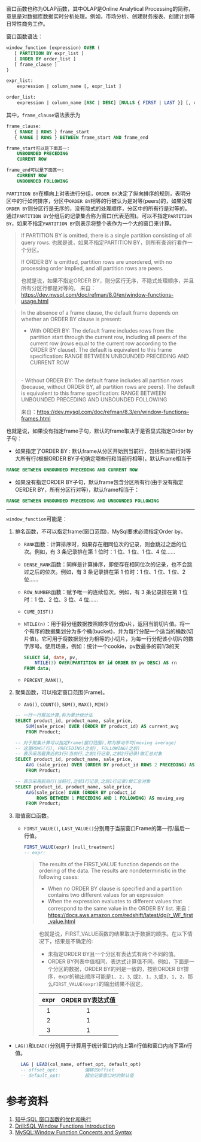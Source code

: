 窗口函数也称为OLAP函数，其中OLAP是Online Analytical Processing的简称，意思是对数据库数据实时分析处理。例如，市场分析、创建财务报表、创建计划等日常性商务工作。

窗口函数语法：
```sql
window_function (expression) OVER (
   [ PARTITION BY expr_list ]
   [ ORDER BY order_list ]
   [ frame_clause ]
)

expr_list:
    expression | column_name [, expr_list ]

order_list:
    expression | column_name [ASC | DESC] [NULLS { FIRST | LAST }] [, order_list]
```
其中，`frame_clause`语法表示为
```sql
frame_clause:
   { RANGE | ROWS } frame_start
   { RANGE | ROWS } BETWEEN frame_start AND frame_end

frame_start可以是下面其一:
    UNBOUNDED PRECEDING
    CURRENT ROW

frame_end可以是下面其一:
    CURRENT ROW
    UNBOUNDED FOLLOWING
```
`PARTITION BY`在横向上对表进行分组，`ORDER BY`决定了纵向排序的规则，表明分区中的行如何排序，分区中`ORDER BY`相等的行被认为是对等(peers)的，如果没有`ORDER BY`则分区行是无序的，没有隐式的处理顺序，分区中的所有行是对等的。通过`PARTITION BY`分组后的记录集合称为窗口(代表范围)。可以不指定`PARTITION BY`，如果不指定`PARTITION BY`则表示将整个表作为一个大的窗口来计算。

> If PARTITION BY is omitted, there is a single partition consisting of all query rows.
> 也就是说，如果不指定PARTITION BY，则所有查询行看作一个分区。
>
> If ORDER BY is omitted, partition rows are unordered, with no processing order implied, and all partition rows are peers. 
> 
> 也就是说，如果不指定ORDER BY，则分区行无序，不隐式处理顺序，并且所有分区行都是对等的。
> 来自：https://dev.mysql.com/doc/refman/8.0/en/window-functions-usage.html

> In the absence of a frame clause, the default frame depends on whether an ORDER BY clause is present:
> 
> - With ORDER BY: The default frame includes rows from the partition start through the current row, including all peers of the current row (rows equal to the current row according to the ORDER BY clause). The default is equivalent to this frame specification:
> RANGE BETWEEN UNBOUNDED PRECEDING AND CURRENT ROW
><br/>
> - Without ORDER BY: The default frame includes all partition rows (because, without ORDER BY, all partition rows are peers). The default is equivalent to this frame specification:
> RANGE BETWEEN UNBOUNDED PRECEDING AND UNBOUNDED FOLLOWING
>
> 来自：https://dev.mysql.com/doc/refman/8.3/en/window-functions-frames.html

也就是说，如果没有指定frame子句，默认的frame取决于是否显式指定Order by子句：
- 如果指定了ORDER BY : 默认frame从分区开始到当前行，包括和当前行对等大所有行(根据ORDER BY子句确定哪些行和当前行相等)，默认Frame相当于
```sql
RANGE BETWEEN UNBOUNDED PRECEDING AND CURRENT ROW
```
- 如果没有指定ORDER BY子句，默认frame包含分区所有行(由于没有指定OERDER BY，所有分区行对等)，默认frame相当于：
```sql
RANGE BETWEEN UNBOUNDED PRECEDING AND UNBOUNDED FOLLOWING
```

---

`window_function`可能是：
1. 排名函数，不可以指定frame(窗口范围)，MySql要求必须指定Order by。

	- `RANK`函数：计算排序时，如果存在相同位次的记录，则会跳过之后的位次。例如，有 3 条记录排在第 1 位时：1 位、1 位、1 位、4 位……
	
	- `DENSE_RANK`函数：同样是计算排序，即使存在相同位次的记录，也不会跳过之后的位次。例如，有 3 条记录排在第 1 位时：1 位、1 位、1 位、2 位……
	
	- `ROW_NUMBER`函数：赋予唯一的连续位次。例如，有 3 条记录排在第 1 位时：1 位、2 位、3 位、4 位……
	
	- `CUME_DIST()`
	
	- `NTILE(n)`：用于将分组数据按照顺序切分成n片，返回当前切片值。将一个有序的数据集划分为多个桶(bucket)，并为每行分配一个适当的桶数(切片值)。它可用于将数据划分为相等的小切片，为每一行分配该小切片的数字序号。使用场景，例如：统计一个cookie，pv数最多的前1/3的天
	
	    ```Sql
	    SELECT id, date, pv,
	    	NTILE(3) OVER(PARTITION BY id ORDER BY pv DESC) AS rn 
	    FROM data;
	    ```
	
	- `PERCENT_RANK()`,
	
2. 聚集函数，可以指定窗口范围(Frame)。
	- `AVG()`, `COUNT()`, `SUM()`, `MAX()`, `MIN()`
	
	```sql
	-- 一行一行累加计算,称为累计统计法
	SELECT product_id, product_name, sale_price,
		SUM(sale_price) OVER (ORDER BY product_id) AS current_avg
		FROM Product;
	
	-- 对于聚集计算可以指定Frame(窗口范围),称为移动平均(moving average)
	-- 这里ROWS(行), PRECEDING(之前), FOLLOWING(之后)
	-- 表示采用最靠近的3行(当前行,之前1行记录,之前2行记录)做汇总对象
	SELECT product_id, product_name, sale_price,
		AVG (sale_price) OVER (ORDER BY product_id ROWS 2 PRECEDING) AS moving_avg
		FROM Product;
	
	-- 表示采用前后行(当前行,之前1行记录,之后1行记录)做汇总对象
	SELECT product_id, product_name, sale_price,
		AVG(sale_price) OVER (ORDER BY product_id
			ROWS BETWEEN 1 PRECEDING AND 1 FOLLOWING) AS moving_avg
		FROM Product;
	```

3. 取值窗口函数。
	
	- `FIRST_VALUE()`,  `LAST_VALUE()`分别用于当前窗口Frame的第一行/最后一行值。
		```sql
		FIRST_VALUE(expr) [null_treatment]
		-- expr:		
		```

		> The results of the FIRST_VALUE function depends on the ordering of the data. The results are nondeterministic in the following cases:
		> - When no ORDER BY clause is specified and a partition contains two different values for an expression
		> - When the expression evaluates to different values that correspond to the same value in the ORDER BY list.
		> 来自：https://docs.aws.amazon.com/redshift/latest/dg/r_WF_first_value.html

		> 也就是说，FIRST_VALUE函数的结果取决于数据的顺序。在以下情况下，结果是不确定的:
		> - 未指定ORDER BY且一个分区有表达式有两个不同的值。
		> - ORDER BY列表中值相同，表达式计算值不同。例如，下面是一个分区的数据，ORDER BY的列是一致的，按照ORDER BY排序，expr的输出顺序可能是`1, 2, 3`, 或`2, 1, 3`,或`3, 1, 2`，那么`FIRST_VALUE(expr)`的输出结果不固定。
		>
		> | expr | ORDER BY表达式值 |
		> | :--: | :--------------: |
		> |  1   |        1         |
		> |  2   |        1         |
		> |  3   |        1         |



- `LAG()`和`LEAD()`分别用于计算用于统计窗口内向上第n行值和窗口内向下第n行值。

  ```sql
  	LAG | LEAD(col_name, offset_opt, default_opt)
  	-- offset_opt:			偏移的offset
  	-- default_opt:			超出记录窗口时的默认值
  ```

# 参考资料

1. [知乎:SQL 窗口函数的优化和执行](https://zhuanlan.zhihu.com/p/80051518)
2. [Drill:SQL Window Functions Introduction](https://drill.apache.org/docs/sql-window-functions-introduction/)
3. [MySQL:Window Function Concepts and Syntax](https://dev.mysql.com/doc/refman/8.0/en/window-functions-usage.html)
